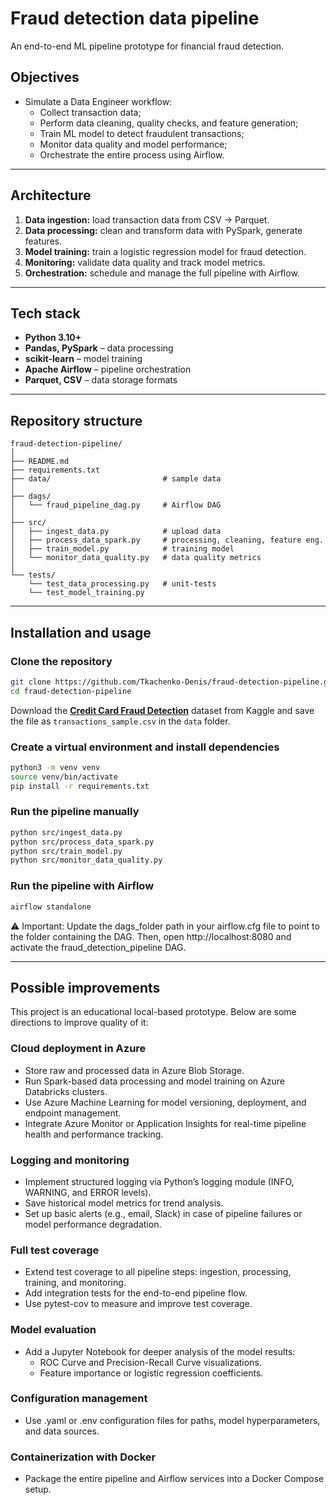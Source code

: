 # Fraud detection data pipeline

An end-to-end ML pipeline prototype for financial fraud detection.

## Objectives

- Simulate a Data Engineer workflow:
  - Collect transaction data;
  - Perform data cleaning, quality checks, and feature generation;
  - Train ML model to detect fraudulent transactions;
  - Monitor data quality and model performance;
  - Orchestrate the entire process using Airflow.

---

## Architecture

1. **Data ingestion:** load transaction data from CSV → Parquet.
2. **Data processing:** clean and transform data with PySpark, generate features.
3. **Model training:** train a logistic regression model for fraud detection.
4. **Monitoring:** validate data quality and track model metrics.
5. **Orchestration:** schedule and manage the full pipeline with Airflow.

---

## Tech stack

- **Python 3.10+**
- **Pandas, PySpark** – data processing
- **scikit-learn** – model training
- **Apache Airflow** – pipeline orchestration
- **Parquet, CSV** – data storage formats

---

## Repository structure

```plaintext
fraud-detection-pipeline/
│
├── README.md
├── requirements.txt
├── data/                         # sample data
│
├── dags/
│   └── fraud_pipeline_dag.py     # Airflow DAG
│
├── src/
│   ├── ingest_data.py            # upload data
│   ├── process_data_spark.py     # processing, cleaning, feature eng.
│   ├── train_model.py            # training model
│   └── monitor_data_quality.py   # data quality metrics
│
└── tests/
    └── test_data_processing.py   # unit-tests
    └── test_model_training.py

```

---

## Installation and usage

### Clone the repository

```bash
git clone https://github.com/Tkachenko-Denis/fraud-detection-pipeline.git
cd fraud-detection-pipeline
```
Download the [**Credit Card Fraud Detection**](https://www.kaggle.com/datasets/mlg-ulb/creditcardfraud) dataset from Kaggle and save the file as `transactions_sample.csv` in the `data` folder.

### Create a virtual environment and install dependencies
```bash
python3 -m venv venv
source venv/bin/activate
pip install -r requirements.txt
```
### Run the pipeline manually
```bash
python src/ingest_data.py
python src/process_data_spark.py
python src/train_model.py
python src/monitor_data_quality.py
```
### Run the pipeline with Airflow
```bash
airflow standalone
```
⚠️ Important: Update the dags_folder path in your airflow.cfg file to point to the folder containing the DAG.
Then, open http://localhost:8080 and activate the fraud_detection_pipeline DAG.

---

## Possible improvements
This project is an educational local-based prototype. Below are some directions to improve quality of it:

### Cloud deployment in Azure
- Store raw and processed data in Azure Blob Storage.
- Run Spark-based data processing and model training on Azure Databricks clusters.
- Use Azure Machine Learning for model versioning, deployment, and endpoint management.
- Integrate Azure Monitor or Application Insights for real-time pipeline health and performance tracking.

### Logging and monitoring
- Implement structured logging via Python’s logging module (INFO, WARNING, and ERROR levels).
- Save historical model metrics for trend analysis.
- Set up basic alerts (e.g., email, Slack) in case of pipeline failures or model performance degradation.

### Full test coverage
- Extend test coverage to all pipeline steps: ingestion, processing, training, and monitoring.
- Add integration tests for the end-to-end pipeline flow.
- Use pytest-cov to measure and improve test coverage.

### Model evaluation
- Add a Jupyter Notebook for deeper analysis of the model results:
  - ROC Curve and Precision-Recall Curve visualizations.
  - Feature importance or logistic regression coefficients.

### Configuration management
- Use .yaml or .env configuration files for paths, model hyperparameters, and data sources.

### Containerization with Docker
- Package the entire pipeline and Airflow services into a Docker Compose setup.
